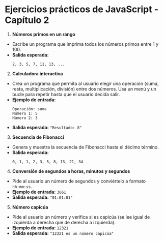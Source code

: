 # Ejercicios prácticos de JavaScript - Capítulo 2

1. **Números primos en un rango**

- Escribe un programa que imprima todos los números primos entre 1 y 100.
- **Salida esperada:**
  ```
  2, 3, 5, 7, 11, 13, ...
  ```

2. **Calculadora interactiva**

- Crea un programa que permita al usuario elegir una operación (suma, resta, multiplicación, división) entre dos números. Usa un menú y un bucle para repetir hasta que el usuario decida salir.
- **Ejemplo de entrada:**
  ```
  Operación: suma
  Número 1: 5
  Número 2: 3
  ```
- **Salida esperada:** `"Resultado: 8"`

3. **Secuencia de Fibonacci**

- Genera y muestra la secuencia de Fibonacci hasta el décimo término.
- **Salida esperada:**
  ```
  0, 1, 1, 2, 3, 5, 8, 13, 21, 34
  ```

4. **Conversión de segundos a horas, minutos y segundos**

- Pide al usuario un número de segundos y conviértelo a formato `hh:mm:ss`.
- **Ejemplo de entrada:** `3661`
- **Salida esperada:** `"01:01:01"`

5. **Número capicúa**

- Pide al usuario un número y verifica si es capicúa (se lee igual de izquierda a derecha que de derecha a izquierda).
- **Ejemplo de entrada:** `12321`
- **Salida esperada:** `"12321 es un número capicúa"`
